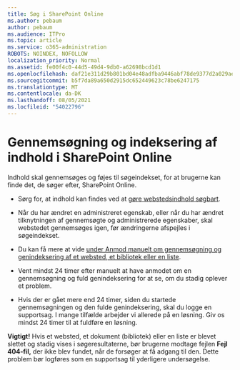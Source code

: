 ```yaml
---
title: Søg i SharePoint Online
ms.author: pebaum
author: pebaum
ms.audience: ITPro
ms.topic: article
ms.service: o365-administration
ROBOTS: NOINDEX, NOFOLLOW
localization_priority: Normal
ms.assetid: fe00f4c0-44d5-49d4-9db0-a62698bcd1d1
ms.openlocfilehash: daf21e311d29b801bd04e48adfba9446abf78de9377d2a029aebccbac3910c62
ms.sourcegitcommit: b5f7da89a650d2915dc652449623c78be6247175
ms.translationtype: MT
ms.contentlocale: da-DK
ms.lasthandoff: 08/05/2021
ms.locfileid: "54022796"
---
```

# <a name="content-crawling-and-indexing-in-sharepoint-online"></a>Gennemsøgning og indeksering af indhold i SharePoint Online

Indhold skal gennemsøges og føjes til søgeindekset, for at brugerne kan finde det, de søger efter, SharePoint Online.

- Sørg for, at indhold kan findes ved at [gøre webstedsindhold søgbart](https://docs.microsoft.com/sharepoint/make-site-content-searchable).

- Når du har ændret en administreret egenskab, eller når du har ændret tilknytningen af gennemsøgte og administrerede egenskaber, skal webstedet gennemsøges igen, før ændringerne afspejles i søgeindekset.

- Du kan få mere at vide [under Anmod manuelt om gennemsøgning og genindeksering af et websted, et bibliotek eller en liste](https://docs.microsoft.com/sharepoint/crawl-site-content).

- Vent mindst 24 timer efter manuelt at have anmodet om en gennemsøgning og fuld genindeksering for at se, om du stadig oplever et problem.

- Hvis der er gået mere end 24 timer, siden du startede gennemsøgningen og den fulde genindeksering, skal du logge en supportsag. I mange tilfælde arbejder vi allerede på en løsning. Giv os mindst 24 timer til at fuldføre en løsning.

**Vigtigt!** Hvis et websted, et dokument (bibliotek) eller en liste er blevet slettet og stadig vises i søgeresultaterne, bør brugerne modtage fejlen **Fejl 404-fil,** der ikke blev fundet, når de forsøger at få adgang til den. Dette problem bør logføres som en supportsag til yderligere undersøgelse.



